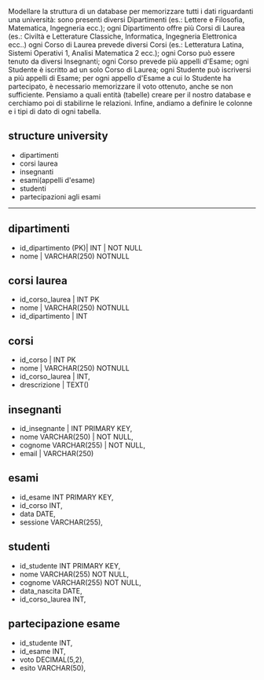 Modellare la struttura di un database per memorizzare tutti i dati riguardanti una università:
sono presenti diversi Dipartimenti (es.: Lettere e Filosofia, Matematica, Ingegneria ecc.);
ogni Dipartimento offre più Corsi di Laurea (es.: Civiltà e Letterature Classiche, Informatica, Ingegneria Elettronica ecc..)
ogni Corso di Laurea prevede diversi Corsi (es.: Letteratura Latina, Sistemi Operativi 1, Analisi Matematica 2 ecc.);
ogni Corso può essere tenuto da diversi Insegnanti;
ogni Corso prevede più appelli d'Esame;
ogni Studente è iscritto ad un solo Corso di Laurea;
ogni Studente può iscriversi a più appelli di Esame;
per ogni appello d'Esame a cui lo Studente ha partecipato, è necessario memorizzare il voto ottenuto, anche se non sufficiente. Pensiamo a quali entità (tabelle) creare per il nostro database e cerchiamo poi di stabilirne le relazioni. Infine, andiamo a definire le colonne e i tipi di dato di ogni tabella.

 ## structure university

 - dipartimenti 
 - corsi laurea 
 - insegnanti 
 - esami(appelli d'esame)
 - studenti 
 - partecipazioni agli esami

 --------------------------------------------------

 ## dipartimenti 
- id_dipartimento (PK)| INT | NOT NULL
- nome | VARCHAR(250) NOTNULL

## corsi laurea 
- id_corso_laurea | INT PK
- nome | VARCHAR(250) NOTNULL
- id_dipartimento | INT 

## corsi
- id_corso | INT PK
- nome | VARCHAR(250) NOTNULL
- id_corso_laurea | INT,
- drescrizione | TEXT()

## insegnanti 
- id_insegnante | INT PRIMARY KEY,
- nome VARCHAR(250) | NOT NULL,
- cognome VARCHAR(255) | NOT NULL,
- email | VARCHAR(250) 


## esami 
 -  id_esame INT PRIMARY KEY,
 - id_corso INT,
 - data DATE,
 - sessione VARCHAR(255),


## studenti 
 - id_studente INT PRIMARY KEY,
 - nome VARCHAR(255) NOT NULL,
 - cognome VARCHAR(255) NOT NULL,
 - data_nascita DATE,
 - id_corso_laurea INT,


## partecipazione esame
 - id_studente INT,
 - id_esame INT,
 - voto DECIMAL(5,2),
 - esito VARCHAR(50),



